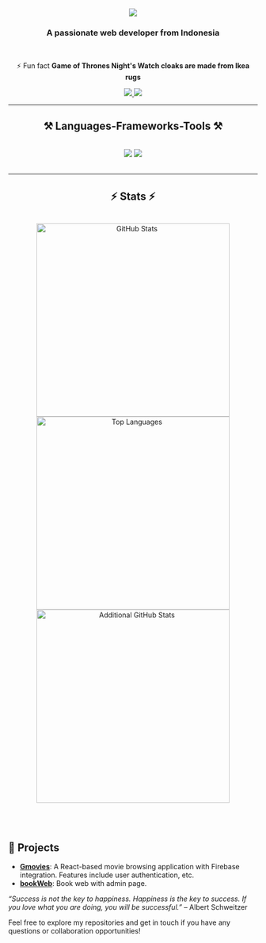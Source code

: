 <h1 align="center">
    <img src="https://readme-typing-svg.herokuapp.com/?font=Righteous&size=35&center=true&vCenter=true&width=500&height=70&duration=4000&lines=Hi+There!+👋;+I'm+Muhammad+Yandhi!;" />
</h1>

<h3 align="center">A passionate web developer from Indonesia</h3>

<br/>

<div align="center">


⚡ Fun fact **Game of Thrones Night's Watch cloaks are made from Ikea rugs**

 </div>
 
<div align="center"> 
  <a href="mailto:yandhipratama44@gmail.com">
    <img src="https://img.shields.io/badge/Gmail-333333?style=for-the-badge&logo=gmail&logoColor=red" />
  </a>
  <a href="https://www.linkedin.com/in/muhammad-yandhi" target="_blank">
    <img src="https://img.shields.io/badge/LinkedIn-0077B5?style=for-the-badge&logo=linkedin&logoColor=white" target="_blank" />
  </a>
</div>

 <hr/>
 
<h2 align="center">⚒️ Languages-Frameworks-Tools ⚒️</h2>
<br/>
<div align="center">
    <img src="https://skillicons.dev/icons?i=react,bootstrap,html,css,vscode,github,tailwind,git" />
    <img src="https://skillicons.dev/icons?i=nodejs,javascript,php,express,firebase,mongodb,mysql,postgresql" /><br>
</div>

<br/>


<hr/>

<h2 align="center">⚡ Stats ⚡</h2>
<br>
<div align="center">
  <!-- GitHub Stats Card -->
  <img width="390" src="https://github-readme-stats.vercel.app/api?username=Cheroo30&show_icons=true&hide_title=true&count_private=true&hide=prs&theme=radical" alt="GitHub Stats"/>

  <!-- Top Languages Card -->
  <img width="390" src="https://github-readme-stats.vercel.app/api/top-langs/?username=Cheroo30&hide=HTML&langs_count=8&layout=compact&theme=radical&border_radius=10&size_weight=0.5&count_weight=0.5" alt="Top Languages"/>

  <!-- Additional GitHub Stats Card with React Theme -->
  <br/>
  <img width="390" src="https://github-readme-stats.vercel.app/api?username=Cheroo30&count_private=true&show_icons=true&theme=radical&rank_icon=github&border_radius=10" alt="Additional GitHub Stats"/>
</div>


<br/><br/>

## 🌟 Projects

- **[Gmovies](https://github.com/Cheroo30/Gmovies)**: A React-based movie browsing application with Firebase integration. Features include user authentication, etc.
- **[bookWeb](https://github.com/Cheroo30/bookWeb)**: Book web with admin page.



*“Success is not the key to happiness. Happiness is the key to success. If you love what you are doing, you will be successful.”* – Albert Schweitzer

Feel free to explore my repositories and get in touch if you have any questions or collaboration opportunities!
